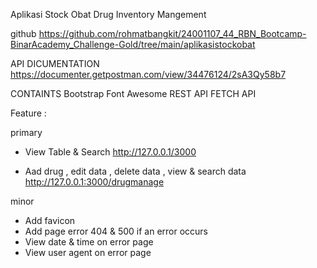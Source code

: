 Aplikasi Stock Obat
Drug Inventory Mangement

github
https://github.com/rohmatbangkit/24001107_44_RBN_Bootcamp-BinarAcademy_Challenge-Gold/tree/main/aplikasistockobat

API DICUMENTATION
https://documenter.getpostman.com/view/34476124/2sA3Qy58b7

CONTAINTS
Bootstrap
Font Awesome
REST API
FETCH API

Feature  : 

primary
- View Table & Search  http://127.0.0.1/3000

- Aad drug , edit data , delete data , view & search data http://127.0.0.1:3000/drugmanage

minor
- Add favicon 
- Add page error 404 & 500  if an error occurs
- View date & time on error page
- View user agent on error page





